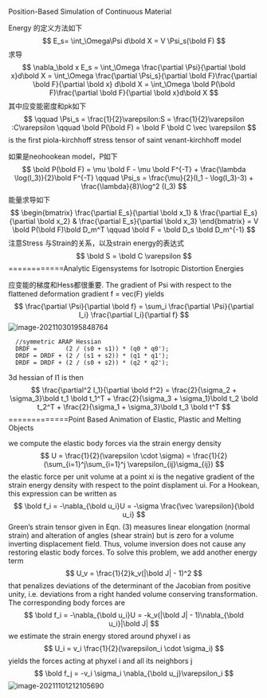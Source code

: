 Position-Based Simulation of Continuous Material  

Energy 的定义方法如下
$$
E_s= \int_\Omega\Psi d\bold X = V \Psi_s(\bold F)
$$
求导
$$
\nabla_\bold x E_s = \int_\Omega \frac{\partial \Psi}{\partial \bold x}d\bold X = \int_\Omega \frac{\partial \Psi_s}{\partial \bold F}\frac{\partial \bold F}{\partial \bold x} d\bold X = \int_\Omega \bold P(\bold F)\frac{\partial \bold F}{\partial \bold x}d\bold X
$$
其中应变能密度和pk如下
$$
\qquad \Psi_s = \frac{1}{2}\varepsilon:S = \frac{1}{2}\varepsilon :C\varepsilon \qquad \bold P(\bold F) = \bold F \bold C \vec \varepsilon
$$
is the first piola-kirchhoff stress tensor of saint venant-kirchhoff model

如果是neohookean model，P如下
$$
\bold P(\bold F) = \mu \bold F - \mu \bold F^{-T} + \frac{\lambda \log(I_3)}{2}\bold F^{-T} \qquad \Psi_s = \frac{\mu}{2}(I_1 - \log(I_3)-3) + \frac{\lambda}{8}\log^2 (I_3)
$$
能量求导如下
$$
\begin{bmatrix} \frac{\partial E_s}{\partial \bold x_1} & \frac{\partial E_s}{\partial \bold x_2}  & \frac{\partial E_s}{\partial \bold x_3} \end{bmatrix} = V \bold P(\bold F)\bold D_m^T \qquad \bold F = \bold D_s \bold D_m^{-1}
$$
注意Stress 与Strain的关系，以及strain energy的表达式
$$
\bold S = \bold C \varepsilon
$$
============Analytic Eigensystems for Isotropic Distortion Energies  

应变能的梯度和Hess都很重要. The gradient of Psi with respect to the flattened deformation gradient f = vec(F) yields
$$
\frac{\partial \Psi}{\partial \bold f} = \sum_i \frac{\partial \Psi}{\partial I_i} \frac{\partial I_i}{\partial f}
$$
![image-20211030195848764](D:\定理\连续介质力学\image-20211030195848764.png)

```
  //symmetric ARAP Hessian
  DRDF =        (2 / (s0 + s1)) * (q0 * q0');
  DRDF = DRDF + (2 / (s1 + s2)) * (q1 * q1');
  DRDF = DRDF + (2 / (s0 + s2)) * (q2 * q2');
```

3d hessian of I1 is then
$$
\frac{\partial^2 I_1}{\partial \bold f^2} = \frac{2}{\sigma_2 + \sigma_3}\bold t_1 \bold t_1^T + \frac{2}{\sigma_3 + \sigma_1}\bold t_2 \bold t_2^T + \frac{2}{\sigma_1 + \sigma_3}\bold t_3 \bold t^T
$$
=============Point Based Animation of Elastic, Plastic and Melting Objects  

we compute the elastic body forces via the strain energy density
$$
U = \frac{1}{2}(\varepsilon \cdot \sigma) = \frac{1}{2}(\sum_{i=1}^j\sum_{i=1}^j \varepsilon_{ij}\sigma_{ij})
$$
the elastic force per unit volume at a point xi is the negative gradient of the strain energy density with respect to the point displament ui. For a Hookean, this expression can be written as
$$
\bold f_i = -\nabla_{\bold u_i}U = -\sigma \frac{\vec \varepsilon}{\bold u_i}
$$
Green’s strain tensor given in Eqn. (3) measures linear elongation (normal strain) and alteration of angles (shear strain)
but is zero for a volume inverting displacement field. Thus,
volume inversion does not cause any restoring elastic body
forces. To solve this problem, we add another energy term  
$$
U_v = \frac{1}{2}k_v(|\bold J| - 1)^2
$$
that penalizes deviations of the determinant of the Jacobian from positive unity, i.e. deviations from a right handed volume conserving transformation. The corresponding body forces are  
$$
\bold f_i = -\nabla_{\bold u_i}U = -k_v(|\bold J| - 1)\nabla_{\bold u_i}|\bold J|
$$
we estimate the strain energy stored around phyxel i as
$$
U_i = v_i \frac{1}{2}(\varepsilon_i \cdot \sigma_i)
$$
yields the forces acting at phyxel i and all its neighbors j
$$
\bold f_j = -v_i \sigma_i \nabla_{\bold u_j}\varepsilon_i
$$
![image-20211101212105690](D:\定理\连续介质力学\image-20211101212105690.png)
